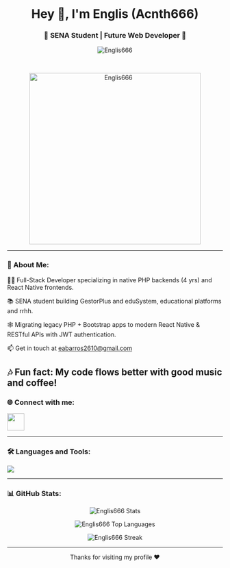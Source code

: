 <h1 align="center">Hey 👋, I'm Englis (Acnth666)</h1>
<h3 align="center">🌟 SENA Student | Future Web Developer 🌟</h3>

<p align="center">
  <img src="https://komarev.com/ghpvc/?username=Englis666&label=Profile%20views&color=6A5ACD&style=flat-square" alt="Englis666" />
</p>

<br>

<p align="center">
  <img src="https://github.com/Englis666/Englis666/blob/main/animation_500_kxa883sd.gif" alt="Englis666" width="400px"/>
</p>

---

### 🚀 About Me:
👨‍💻 Full-Stack Developer specializing in native PHP backends (4 yrs) and React Native frontends.

📚 SENA student building GestorPlus and eduSystem, educational platforms and rrhh.

🕸️ Migrating legacy PHP + Bootstrap apps to modern React Native & RESTful APIs with JWT authentication.

📫 Get in touch at eabarros2610@gmail.com

🎶 Fun fact: My code flows better with good music and coffee!
---

### 🌐 Connect with me:
<p align="left">
  <a href="https://www.linkedin.com/in/englis-alexander-barros-osuna-775376343/" target="_blank"><img src="https://skillicons.dev/icons?i=linkedin" height="40"/></a>
  
</p>

---

### 🛠️ Languages and Tools:
<p align="left">
  <img src="https://skillicons.dev/icons?i=html,css,js,react,nodejs,java,python,c,php,mysql,bootstrap," />
</p>

---

### 📊 GitHub Stats:
<p align="center">
  <img src="https://github-readme-stats.vercel.app/api?username=Englis666&show_icons=true&theme=radical&hide_border=true" alt="Englis666 Stats" />
</p>

<p align="center">
  <img src="https://github-readme-stats.vercel.app/api/top-langs/?username=Englis666&layout=compact&theme=radical&hide_border=true" alt="Englis666 Top Languages" />
</p>

<p align="center">
  <img src="https://github-readme-streak-stats.herokuapp.com/?user=Englis666&theme=radical&hide_border=true" alt="Englis666 Streak" />
</p>

---

<p align="center">Thanks for visiting my profile ❤️</p>

<!--
[Englis666](https://github.com/Englis666)
-->
